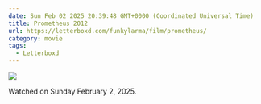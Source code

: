 ```yaml
---
date: Sun Feb 02 2025 20:39:48 GMT+0000 (Coordinated Universal Time)
title: Prometheus 2012
url: https://letterboxd.com/funkylarma/film/prometheus/
category: movie
tags:
  - Letterboxd
---
```


![](https://a.ltrbxd.com/resized/sm/upload/39/zq/9r/ye/qsYQflQhOuhDpQ0W2aOcwqgDAeI-0-600-0-900-crop.jpg?v=8bfe4f51c3)

Watched on Sunday February 2, 2025.
